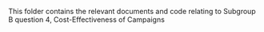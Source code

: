 This folder contains the relevant documents and code relating to Subgroup B question 4, Cost-Effectiveness of Campaigns
